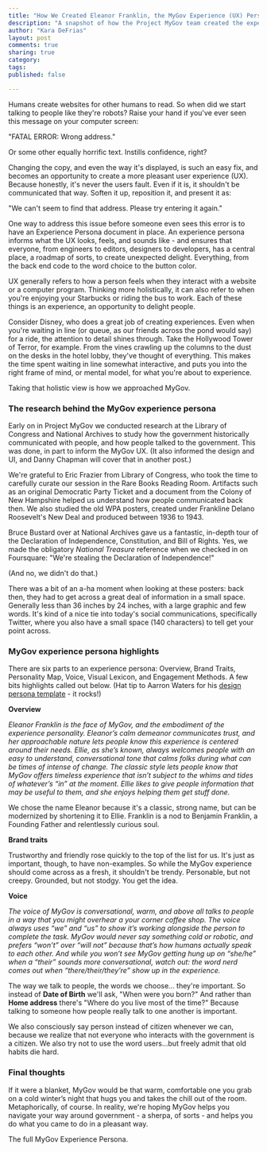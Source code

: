 ```yaml
---
title: "How We Created Eleanor Franklin, the MyGov Experience (UX) Persona"
description: "A snapshot of how the Project MyGov team created the experience (UX) persona for the project, including Library of Congress research and usability."
author: "Kara DeFrias"
layout: post
comments: true
sharing: true
category: 
tags: 
published: false

---
```


Humans create websites for other humans to read. So when did we start talking to people like they're robots? Raise your hand if you've ever seen this message on your computer screen:

"FATAL ERROR: Wrong address."

Or some other equally horrific text. Instills confidence, right?

Changing the copy, and even the way it's displayed, is such an easy fix, and becomes an opportunity to create a more pleasant user experience (UX). Because honestly, it's never the users fault. Even if it is, it shouldn't be communicated that way. Soften it up, reposition it, and present it as:

"We can't seem to find that address. Please try entering it again."

One way to address this issue before someone even sees this error is to have an Experience Persona document in place. An experience persona informs what the UX looks, feels, and sounds like - and ensures that everyone, from engineers to editors, designers to developers, has a central place, a roadmap of sorts, to create unexpected delight. Everything, from the back end code to the word choice to the button color.

UX generally refers to how a person feels when they interact with a website or a computer program. Thinking more holistically, it can also refer to when you're enjoying your Starbucks or riding the bus to work. Each of these things is an experience, an opportunity to delight people.

<!-- more -->

Consider Disney, who does a great job of creating experiences. Even when you're waiting in line (or queue, as our friends across the pond would say) for a ride, the attention to detail shines through. Take the Hollywood Tower of Terror, for example. From the vines crawling up the columns to the dust on the desks in the hotel lobby, they've thought of everything. This makes the time spent waiting in line somewhat interactive, and puts you into the right frame of mind, or mental model, for what you're about to experience.

Taking that holistic view is how we approached MyGov.

### The research behind the MyGov experience persona

Early on in Project MyGov we conducted research at the Library of Congress and National Archives to study how the government historically communicated with people, and how people talked to the government. This was done, in part to inform the MyGov UX. (It also informed the design and UI, and Danny Chapman will cover that in another post.)

We're grateful to Eric Frazier from Library of Congress, who took the time to carefully curate our session in the Rare Books Reading Room. Artifacts such as an original Democratic Party Ticket and a document from the Colony of New Hampshire helped us understand how people communicated back then. We also studied the old WPA posters, created under Frankline Delano Roosevelt's New Deal and produced between 1936 to 1943.

Bruce Bustard over at National Archives gave us a fantastic, in-depth tour of the Declaration of Independence, Constitution, and Bill of Rights. Yes, we made the obligatory *National Treasure* reference when we checked in on Foursquare: "We're stealing the Declaration of Independence!"

(And no, we didn't do that.)

There was a bit of an a-ha moment when looking at these posters: back then, they had to get across a great deal of information in a small space. Generally less than 36 inches by 24 inches, with a large graphic and few words. It's kind of a nice tie into today's social communications, specifically Twitter, where you also have a small space (140 characters) to tell get your point across.

### MyGov experience persona highlights

There are six parts to an experience persona: Overview, Brand Traits, Personality Map, Voice, Visual Lexicon, and Engagement Methods. A few bits highlights called out below. (Hat tip to Aarron Waters for his [design persona template](http://aarronwalter.com/design-personas/) - it rocks!)

**Overview**

*Eleanor Franklin is the face of MyGov, and the embodiment of the experience personality. Eleanor’s calm demeanor communicates trust, and her approachable nature lets people know this experience is centered around their needs. Ellie, as she’s known, always welcomes people with an easy to understand, conversational tone that calms folks during what can be times of intense of change. The classic style lets people know that MyGov offers timeless experience that isn’t subject to the whims and tides of whatever’s “in” at the moment. Ellie likes to give people information that may be useful to them, and she enjoys helping them get stuff done.*

We chose the name Eleanor because it's a classic, strong name, but can be modernized by shortening it to Ellie. Franklin is a nod to Benjamin Franklin, a Founding Father and relentlessly curious soul.

**Brand traits**

Trustworthy and friendly rose quickly to the top of the list for us. It's just as important, though, to have non-examples. So while the MyGov experience should come across as a fresh, it shouldn't be trendy. Personable, but not creepy. Grounded, but not stodgy. You get the idea.

**Voice**

*The voice of MyGov is conversational, warm, and above all talks to people in a way that you might overhear a your corner coffee shop. The voice always uses “we” and “us” to show it’s working alongside the person to complete the task. MyGov would never say something cold or robotic, and prefers “won’t” over “will not” because that’s how humans actually speak to each other. And while you won’t see MyGov getting hung up on “she/he” when a “their” sounds more conversational, watch out: the word nerd comes out when “there/their/they’re” show up in the experience.*

The way we talk to people, the words we choose... they're important. So instead of **Date of Birth** we'll ask, "When were you born?" And rather than **Home address** there's "Where do you live most of the time?" Because talking to someone how people really talk to one another is important.

We also consciously say person instead of citizen whenever we can, because we realize that not everyone who interacts with the government is a citizen. We also try not to use the word users...but freely admit that old habits die hard.

### Final thoughts

If it were a blanket, MyGov would be that warm, comfortable one you grab on a cold winter’s night that hugs you and takes the chill out of the room. Metaphorically, of course. In reality, we're hoping MyGov helps you navigate your way around government - a sherpa, of sorts - and helps you do what you came to do in a pleasant way.

The full MyGov Experience Persona.